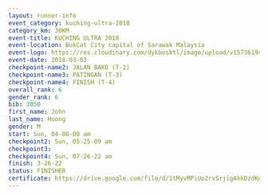 ```yaml
--- 
layout: runner-info 
event_category: kuching-ultra-2018 
category_km: 30KM 
event-title: KUCHING ULTRA 2018 
event-location: BukCat City capital of Sarawak Malaysia 
event-logo: https://res.cloudinary.com/dykbosktl/image/upload/v1573619473/Logo/kuching-ultra-2018-logo_tlpvm5.png 
event-date: 2018-03-03 
checkpoint-name2: JALAN BAKO (T-2) 
checkpoint-name3: PATINGAN (T-3) 
checkpoint-name4: FINISH (T-4) 
overall_rank: 6
gender_rank: 6
bib: 3050
first_name: John
last_name: Huong
gender: M
start: Sun, 04-00-00 am
checkpoint2: Sun, 05-25-09 am
checkpoint3: 
checkpoint4: Sun, 07-26-22 am
finish: 3-26-22
status: FINISHER
certificate: https://drive.google.com/file/d/1tMyvMPiUo2rvSrjigAkkDzdKooq6bt8H/view?usp=sharing","CERTIFICATE")
--- 
```


